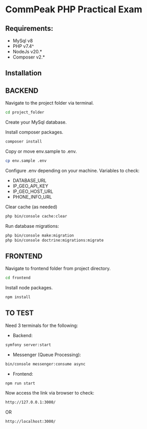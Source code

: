 # CommPeak PHP Practical Exam

## Requirements:
- MySql v8
- PHP v7.4^
- NodeJs v20.*
- Composer v2.*

## Installation

## BACKEND
Navigate to the project folder via terminal.
```sh
cd project_folder
```

Create your MySql database.

Install composer packages.
```sh
composer install
```
Copy or move env.sample to .env.
```sh
cp env.sample .env
```

Configure .env depending on your machine.
Variables to check:
- DATABASE_URL
- IP_GEO_API_KEY
- IP_GEO_HOST_URL
- PHONE_INFO_URL

Clear cache (as needed)
```sh
php bin/console cache:clear
```

Run database migrations:
```sh
php bin/console make:migration
php bin/console doctrine:migrations:migrate
```

## FRONTEND
Navigate to frontend folder from project directory.
```sh
cd frontend
```

Install node packages.
```sh
npm install
```

## TO TEST
Need 3 terminals for the following:
- Backend:
```sh
symfony server:start
```

- Messenger (Queue Processing):
```sh
bin/console messenger:consume async
```

- Frontend:
```sh
npm run start
```

Now access the link via browser to check:
```sh
http://127.0.0.1:3000/
```
OR
```sh
http://localhost:3000/
```
